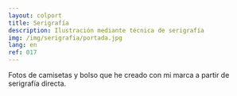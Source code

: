 ```yaml
---
layout: colport
title: Serigrafía
description: Ilustración mediante técnica de serigrafía
img: /img/serigrafia/portada.jpg
lang: en
ref: 017
---
```


Fotos de camisetas y bolso que he creado con mi marca a partir de serigrafía directa.

<div class="section group">
        <div class="col span_4_of_12">
	  <img class="image_enlarge" src="{{ site.baseurl }}/img/serigrafia/camiseta_negra.jpg" alt=""/>
	</div>
        <div class="col span_4_of_12">
          <img class="image_enlarge" src="{{ site.baseurl }}/img/serigrafia/bolso.jpg" alt=""/>
	</div>
        <div class="col span_4_of_12">
	  <img class="image_enlarge" src="{{ site.baseurl }}/img/serigrafia/camiseta_rosa.jpg" alt=""/>
	</div>
</div>
